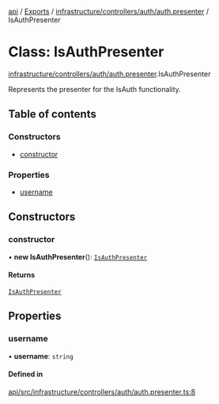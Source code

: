 [api](../README.md) / [Exports](../modules.md) / [infrastructure/controllers/auth/auth.presenter](../modules/infrastructure_controllers_auth_auth_presenter.md) / IsAuthPresenter

# Class: IsAuthPresenter

[infrastructure/controllers/auth/auth.presenter](../modules/infrastructure_controllers_auth_auth_presenter.md).IsAuthPresenter

Represents the presenter for the IsAuth functionality.

## Table of contents

### Constructors

- [constructor](infrastructure_controllers_auth_auth_presenter.IsAuthPresenter.md#constructor)

### Properties

- [username](infrastructure_controllers_auth_auth_presenter.IsAuthPresenter.md#username)

## Constructors

### constructor

• **new IsAuthPresenter**(): [`IsAuthPresenter`](infrastructure_controllers_auth_auth_presenter.IsAuthPresenter.md)

#### Returns

[`IsAuthPresenter`](infrastructure_controllers_auth_auth_presenter.IsAuthPresenter.md)

## Properties

### username

• **username**: `string`

#### Defined in

[api/src/infrastructure/controllers/auth/auth.presenter.ts:8](https://github.com/No-Country/restaurant-reservation-manager/blob/d2fd85f/api/src/infrastructure/controllers/auth/auth.presenter.ts#L8)
